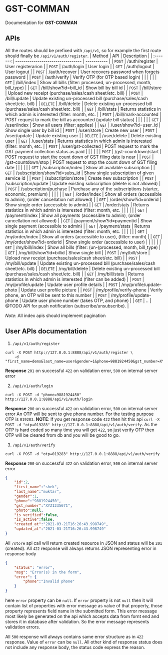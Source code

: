 # GST-COMMAN
Documentation for **GST-COMMAN**

## APIs
All the routes should be prefixed with `/api/v1`, so for example the first route should finally be `/api/v1/auth/register`.
| Method   | API                             		| Description 																|
| :-------:| ---------------------------------		| ----------- 																|
| `POST`   | /auth/register 						| User registerarion 														|
| `POST`   | /auth/login 							| User login 																|
| `GET`    | /auth/logout 							| User logout 																|
| `POST`   | /auth/recover 							| User recovers password when forgets password								|
| `POST`   | /auth/verify 							| Verify OTP (for OTP based login)											|
| 		   |										| 																			|
| `GET`    | /bill/index 							| Show all bills (filter: processed, un-processed, month, bill\_type)		|
| `GET`    | /bill/show?id=bill\_id					| Show bill by bill id 														|
| `POST`   | /bill/store 							| Upload new receipt (purchase/sales/cash sheet/etc. bill) 					|
| `POST`   | /bill/update 							| Update existing un-processed bill (purchase/sales/cash sheet/etc. bill) 	|
| `DELETE` | /bill/delete 							| Delete existing un-processed bill (purchase/sales/cash sheet/etc. bill) 	|
| `GET`    | /bill/stats 							| Returns statistics in which admin is interested (filter: month, etc.		|
| `POST`   | /bill/mark-accounted 					| POST request to mark the bill as accounted (update bill status) 			|
|          |										| 																			|
| `GET`    | /user/index 							| Show all users (filter: applies)											|
| `GET`    | /user/show?id=user\_id					| Show single user by bill id 												|
| `POST`   | /user/store 							| Create new user										 					|
| `POST`   | /user/update 							| Update existing user 														|
| `DELETE` | /user/delete 							| Delete existing user														|
| `GET`    | /user/stats 							| Returns statistics in which admin is interested (filter: month, etc.		|
| `POST`   | /user/gst-collected 					| POST request to mark the GST payment collection status as paid			|
|          |										| 																			|
| `POST`   | /gst-countdown/start 					| POST request to start the count down of GST filing date is near			|
| `POST`   | /gst-countdown/stop 					| POST request to stop the count down of GST filing date 					|
|          |										| 																			|
| `GET`    | /subscription/index					| Show all available subscription 											|
| `GET`    | /subscription/show?id=subs\_id			| Show single subscription of given service id 								|
| `POST`   | /subscription/store					| Create new subscription 													|
| `POST`   | /subscription/update					| Update existing subscription (delete is not allowed)						|
| `POST`   | /subscription/puchase					| Purchase any of the subscriptions (starter, economic, premium)			|
|          |										| 																			|
| `GET`    | /order/index							| Show all orders (accessible to admin), (order cancellation not allowed)	|
| `GET`    | /order/show?id=orderid					| Show single order (accessible to admin)									|
| `GET`    | /order/stats 							| Returns statistics in which admin is interested (filter: month, etc.		|
|          |										| 																			|
| `GET`    | /payment/index							| Show all payments (accessible to admin), (order cancellation not allowed)	|
| `GET`    | /payment/show?id=paymentid				| Show single payment (accessible to admin)									|
| `GET`    | /payment/stats 						| Returns statistics in which admin is interested (filter: month, etc.		|
|          |										| 																			|
| `GET`    | /my/order/index						| Show all orders (accessible to user), (filter: month)						|
| `GET`    | /my/order/show?id=orderid				| Show single order (accessible to user)									|
|          |										| 																			|
| `GET`    | /my/bill/index							| Show all bills (filter: (un-)processed, month, bill\_type)				|
| `GET`    | /my/bill/show?id=billid				| Show single bill 															|
| `POST`   | /my/bill/store 						| Upload new receipt (purchase/sales/cash sheet/etc. bill) 					|
| `POST`   | /my/bill/update 						| Update existing un-processed bill (purchase/sales/cash sheet/etc. bill) 	|
| `DELETE` | /my/bill/delete 						| Delete existing un-processed bill (purchase/sales/cash sheet/etc. bill) 	|
| `GET`    | /my/bill/stats 						| Returns statistics in which admin is interested (filter can be added) 	|
| `POST`   | /my/profile/update 					| Update user profile details												|
| `POST`   | /my/profile/update-photo 				| Update user profile picture												|
| `POST`   | /my/profile/verify-phone 				| Verify phone, an OTP will be sent to this number 							|
| `POST`   | /my/profile/update-phone 				| Update user phone number (takes OTP, and phone) 							|
| `GET`    | .. 									| @TODO API for push notification (subscribe/unsubscribe). 					|

*Note*: All index apis should implement pagination

## User APIs documentation

1. `/api/v1/auth/register`
```console
curl -X POST http://127.0.0.1:8888/api/v1/auth/register \
	-d "first_name=demo&last_name=user&gender=1&phone=9881924450&gst_number=XYZ1235671"
```
**Response** `201` on successful `422` on validation error, `500` on internal server error

2. `/api/v1/auth/login`
```console
curl -X POST -d "phone=9881924450" http://127.0.0.1:8888/api/v1/auth/login
```
**Response** `200` on successful `422` on validation error, `500` on internal server error
An OTP will be sent to give phone number. For the testing purpose OTP is `019283`.
**NOTE**: If you get response code `422` then hit this api `curl -X POST -d "otp=019283" http://127.0.0.1:8888/api/v1/auth/verify`.
As the OTP is hard coded so many time you will get `422`, so just verify OTP then OTP will be cleared from db and you will be good to go.

3. `/api/v1/auth/verify`
```console
curl -X POST -d "otp=019283" http://127.0.0.1:8888/api/v1/auth/verify
```
**Response** `200` on successful `422` on validation error, `500` on internal server error
```json
{
	"id":2,
	"first_name":"shek",
	"last_name":"muktar",
	"gender":1,
	"phone":"9881924450",
	"gst_number":"XYZ1235671",
	"photo":null,
	"is_verified":false,
	"is_active":false,
	"created_at":"2021-03-21T16:26:43.998749",
	"updated_at":"2021-03-21T16:26:43.998749"
}
```

All `/store` api call will return created resource in JSON and status will be `201` (created).
All `422` response will always returns JSON representing error in response body
```json
{
	"status": "error",
	"msg": "Error(s) in the form",
	"error": {
		"phone":"Invalid phone"
	}
}
```
here `error` property can be `null`. If `error` property is not `null` then it will contain list of properties with error message as value of that property,
those property represents field name in the submitted form. This error message most likely be generated on the api which accepts data from fornt end and
stores it in database after validation. So the error message represents validation errors.

All `500` response will always contains same error structure as in `422` response. Value of `error` can be `null`.
All other kind of response status does not include any response body, the status code express the reason.
